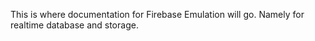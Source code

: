 This is where documentation for Firebase Emulation will go. Namely for realtime database and storage.